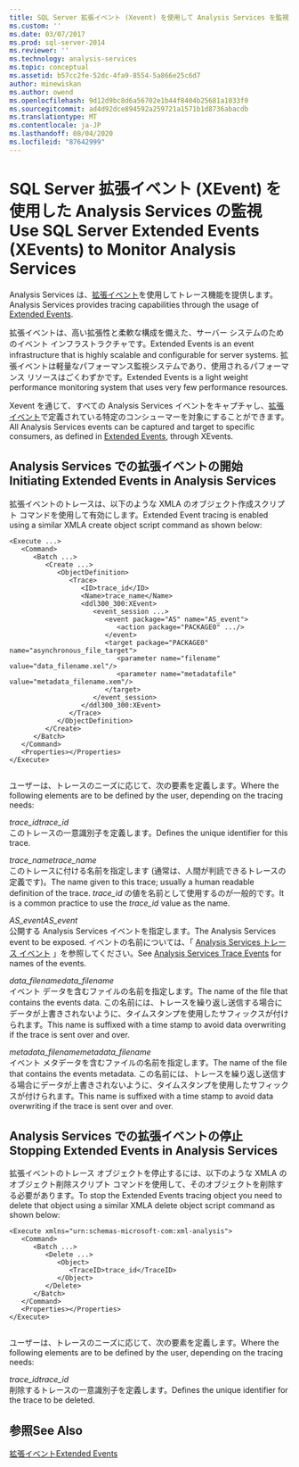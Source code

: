 ```yaml
---
title: SQL Server 拡張イベント (Xevent) を使用して Analysis Services を監視する |Microsoft Docs
ms.custom: ''
ms.date: 03/07/2017
ms.prod: sql-server-2014
ms.reviewer: ''
ms.technology: analysis-services
ms.topic: conceptual
ms.assetid: b57cc2fe-52dc-4fa9-8554-5a866e25c6d7
author: minewiskan
ms.author: owend
ms.openlocfilehash: 9d12d9bc8d6a56702e1b44f8404b25681a1033f0
ms.sourcegitcommit: ad4d92dce894592a259721a1571b1d8736abacdb
ms.translationtype: MT
ms.contentlocale: ja-JP
ms.lasthandoff: 08/04/2020
ms.locfileid: "87642999"
---
```

# <a name="use-sql-server-extended-events-xevents-to-monitor-analysis-services"></a><span data-ttu-id="75246-102">SQL Server 拡張イベント (XEvent) を使用した Analysis Services の監視</span><span class="sxs-lookup"><span data-stu-id="75246-102">Use SQL Server Extended Events (XEvents) to Monitor Analysis Services</span></span>
  <span data-ttu-id="75246-103">Analysis Services は、[拡張イベント](../../relational-databases/extended-events/extended-events.md)を使用してトレース機能を提供します。</span><span class="sxs-lookup"><span data-stu-id="75246-103">Analysis Services provides tracing capabilities through the usage of [Extended Events](../../relational-databases/extended-events/extended-events.md).</span></span>  
  
 <span data-ttu-id="75246-104">拡張イベントは、高い拡張性と柔軟な構成を備えた、サーバー システムのためのイベント インフラストラクチャです。</span><span class="sxs-lookup"><span data-stu-id="75246-104">Extended Events is an event infrastructure that is highly scalable and configurable for server systems.</span></span> <span data-ttu-id="75246-105">拡張イベントは軽量なパフォーマンス監視システムであり、使用されるパフォーマンス リソースはごくわずかです。</span><span class="sxs-lookup"><span data-stu-id="75246-105">Extended Events is a light weight performance monitoring system that uses very few performance resources.</span></span>  
  
 <span data-ttu-id="75246-106">Xevent を通じて、すべての Analysis Services イベントをキャプチャし、[拡張イベント](../../relational-databases/extended-events/extended-events.md)で定義されている特定のコンシューマーを対象にすることができます。</span><span class="sxs-lookup"><span data-stu-id="75246-106">All Analysis Services events can be captured and target to specific consumers, as defined in [Extended Events](../../relational-databases/extended-events/extended-events.md), through XEvents.</span></span>  
  
## <a name="initiating-extended-events-in-analysis-services"></a><span data-ttu-id="75246-107">Analysis Services での拡張イベントの開始</span><span class="sxs-lookup"><span data-stu-id="75246-107">Initiating Extended Events in Analysis Services</span></span>  
 <span data-ttu-id="75246-108">拡張イベントのトレースは、以下のような XMLA のオブジェクト作成スクリプト コマンドを使用して有効にします。</span><span class="sxs-lookup"><span data-stu-id="75246-108">Extended Event tracing is enabled using a similar XMLA create object script command as shown below:</span></span>  
  
```  
<Execute ...>  
   <Command>  
      <Batch ...>  
         <Create ...>  
            <ObjectDefinition>  
               <Trace>  
                  <ID>trace_id</ID>  
                  <Name>trace_name</Name>  
                  <ddl300_300:XEvent>  
                     <event_session ...>  
                        <event package="AS" name="AS_event">  
                           <action package="PACKAGE0" .../>  
                        </event>  
                        <target package="PACKAGE0" name="asynchronous_file_target">  
                           <parameter name="filename" value="data_filename.xel"/>  
                           <parameter name="metadatafile" value="metadata_filename.xem"/>  
                        </target>  
                     </event_session>  
                  </ddl300_300:XEvent>  
               </Trace>  
            </ObjectDefinition>  
         </Create>  
      </Batch>  
   </Command>  
   <Properties></Properties>  
</Execute>  
  
```  
  
 <span data-ttu-id="75246-109">ユーザーは、トレースのニーズに応じて、次の要素を定義します。</span><span class="sxs-lookup"><span data-stu-id="75246-109">Where the following elements are to be defined by the user, depending on the tracing needs:</span></span>  
  
 <span data-ttu-id="75246-110">*trace_id*</span><span class="sxs-lookup"><span data-stu-id="75246-110">*trace_id*</span></span>  
 <span data-ttu-id="75246-111">このトレースの一意識別子を定義します。</span><span class="sxs-lookup"><span data-stu-id="75246-111">Defines the unique identifier for this trace.</span></span>  
  
 <span data-ttu-id="75246-112">*trace_name*</span><span class="sxs-lookup"><span data-stu-id="75246-112">*trace_name*</span></span>  
 <span data-ttu-id="75246-113">このトレースに付ける名前を指定します (通常は、人間が判読できるトレースの定義です)。</span><span class="sxs-lookup"><span data-stu-id="75246-113">The name given to this trace; usually a human readable definition of the trace.</span></span> <span data-ttu-id="75246-114">*trace_id* の値を名前として使用するのが一般的です。</span><span class="sxs-lookup"><span data-stu-id="75246-114">It is a common practice to use the *trace_id* value as the name.</span></span>  
  
 <span data-ttu-id="75246-115">*AS_event*</span><span class="sxs-lookup"><span data-stu-id="75246-115">*AS_event*</span></span>  
 <span data-ttu-id="75246-116">公開する Analysis Services イベントを指定します。</span><span class="sxs-lookup"><span data-stu-id="75246-116">The Analysis Services event to be exposed.</span></span> <span data-ttu-id="75246-117">イベントの名前については、「 [Analysis Services トレース イベント](https://docs.microsoft.com/bi-reference/trace-events/analysis-services-trace-events) 」を参照してください。</span><span class="sxs-lookup"><span data-stu-id="75246-117">See [Analysis Services Trace Events](https://docs.microsoft.com/bi-reference/trace-events/analysis-services-trace-events) for names of the events.</span></span>  
  
 <span data-ttu-id="75246-118">*data_filename*</span><span class="sxs-lookup"><span data-stu-id="75246-118">*data_filename*</span></span>  
 <span data-ttu-id="75246-119">イベント データを含むファイルの名前を指定します。</span><span class="sxs-lookup"><span data-stu-id="75246-119">The name of the file that contains the events data.</span></span> <span data-ttu-id="75246-120">この名前には、トレースを繰り返し送信する場合にデータが上書きされないように、タイムスタンプを使用したサフィックスが付けられます。</span><span class="sxs-lookup"><span data-stu-id="75246-120">This name is suffixed with a time stamp to avoid data overwriting if the trace is sent over and over.</span></span>  
  
 <span data-ttu-id="75246-121">*metadata_filename*</span><span class="sxs-lookup"><span data-stu-id="75246-121">*metadata_filename*</span></span>  
 <span data-ttu-id="75246-122">イベント メタデータを含むファイルの名前を指定します。</span><span class="sxs-lookup"><span data-stu-id="75246-122">The name of the file that contains the events metadata.</span></span> <span data-ttu-id="75246-123">この名前には、トレースを繰り返し送信する場合にデータが上書きされないように、タイムスタンプを使用したサフィックスが付けられます。</span><span class="sxs-lookup"><span data-stu-id="75246-123">This name is suffixed with a time stamp to avoid data overwriting if the trace is sent over and over.</span></span>  
  
## <a name="stopping-extended-events-in-analysis-services"></a><span data-ttu-id="75246-124">Analysis Services での拡張イベントの停止</span><span class="sxs-lookup"><span data-stu-id="75246-124">Stopping Extended Events in Analysis Services</span></span>  
 <span data-ttu-id="75246-125">拡張イベントのトレース オブジェクトを停止するには、以下のような XMLA のオブジェクト削除スクリプト コマンドを使用して、そのオブジェクトを削除する必要があります。</span><span class="sxs-lookup"><span data-stu-id="75246-125">To stop the Extended Events tracing object you need to delete that object using a similar XMLA delete object script command as shown below:</span></span>  
  
```  
<Execute xmlns="urn:schemas-microsoft-com:xml-analysis">  
   <Command>  
      <Batch ...>  
         <Delete ...>  
            <Object>  
               <TraceID>trace_id</TraceID>  
            </Object>  
         </Delete>  
      </Batch>  
   </Command>  
   <Properties></Properties>  
</Execute>  
  
```  
  
 <span data-ttu-id="75246-126">ユーザーは、トレースのニーズに応じて、次の要素を定義します。</span><span class="sxs-lookup"><span data-stu-id="75246-126">Where the following elements are to be defined by the user, depending on the tracing needs:</span></span>  
  
 <span data-ttu-id="75246-127">*trace_id*</span><span class="sxs-lookup"><span data-stu-id="75246-127">*trace_id*</span></span>  
 <span data-ttu-id="75246-128">削除するトレースの一意識別子を定義します。</span><span class="sxs-lookup"><span data-stu-id="75246-128">Defines the unique identifier for the trace to be deleted.</span></span>  
  
## <a name="see-also"></a><span data-ttu-id="75246-129">参照</span><span class="sxs-lookup"><span data-stu-id="75246-129">See Also</span></span>  
 [<span data-ttu-id="75246-130">拡張イベント</span><span class="sxs-lookup"><span data-stu-id="75246-130">Extended Events</span></span>](../../relational-databases/extended-events/extended-events.md)  
  
  
